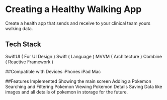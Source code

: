 # Creating a Healthy Walking App

Create a health app that sends and receive to your clinical team yours walking data.

## Tech Stack
SwiftUI ( For UI Design )
Swift ( Language )
MVVM ( Architecture )
Combine ( Reactive Framework )

##Compatible with Devices
iPhones iPad Mac

##Features Implemented
Showing the main screen
Adding a Pokemon
Searching and Filtering Pokemon Viewing Pokemon Details
Saving Data like images and all details of pokemon in storage for the future.